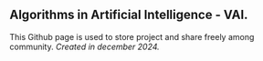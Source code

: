 ## Algorithms in Artificial Intelligence - VAI.

This Github page is used to store project and share freely among community.  _Created in december 2024._
